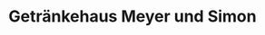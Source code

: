 ---
title: "Getränkehaus Meyer und Simon"
url: /bad-wilsnack/getraenkehaus-meyer-und-simon/
shop: Getränke
---